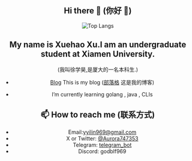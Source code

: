 <!--![蓝屏](tokisaki-kurumi.gif)-->

  <div align="center">
    
  ## Hi there 👋 (你好 👋)
  
  ![Top Langs](https://github-readme-stats.vercel.app/api/top-langs/?username=godblf&layout=compact&theme=radical)

<!--
**GodBlf/GodBlf** is a ✨ _special_ ✨ repository because its `README.md` (this file) appears on your GitHub profile.

Here are some ideas to get you started:
-->
## My name is Xuehao Xu.I am an undergraduate student at Xiamen University. 
(我叫徐学昊,是厦大的一名本科生.)
- [Blog](https://godblf.github.io/) This is my blog ([部落格](https://godblf.github.io/) 这是我的博客)

- I’m currently learning golang , java , CLIs

</div>

<div align="center">

## 📫 How to reach me (联系方式)

  
- Email:yyilin969@gmail.com
- X or Twitter: [@Aurora747353](https://x.com/Aurora747353)
- Telegram: [telegram_bot](https://t.me/GodBlfBot)
- Discord: godblf969



</div>




